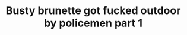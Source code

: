 ---
layout: post
title: Busty brunette got fucked outdoor by policemen part 1
duration: '07:00'
view: 150
rate: 2
video: 'http://fantasti.cc/embed/1285569/'
category: 
 - black
 - busty
 - brunette
 - stunning
tags: 
 - big-black-cock
priority: 0.9
changefreq: daily
---